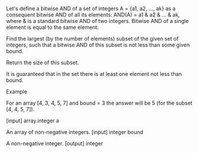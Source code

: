 Let's define a bitwise AND of a set of integers A = {a1, a2, ..., ak} as a consequent bitwise AND of all its elements: AND(A) = a1 & a2 & ... & ak, where & is a standard bitwise AND of two integers. Bitwise AND of a single element is equal to the same element.

Find the largest (by the number of elements) subset of the given set of integers, such that a bitwise AND of this subset is not less than some given bound.

Return the size of this subset.

It is guaranteed that in the set there is at least one element not less than bound.

Example

For an array [4, 3, 4, 5, 7] and bound = 3 the answer will be 5 (for the subset [4, 4, 5, 7]).

[input] array.integer a

An array of non-negative integers. [input] integer bound

A non-negative integer. [output] integer
